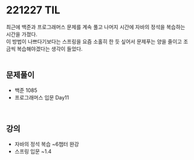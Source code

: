 # 221227 TIL
최근에 백준과 프로그래머스 문제를 계속 풀고 나머지 시간에 자바의 정석을 복습하는 시간을 가졌다. <br>
이 방법이 나쁘다기보다는 스프링을 요즘 소홀히 한 듯 싶어서 문제푸는 양을 줄이고 조금씩 복습해야겠다는 생각이 들었다.<br>
<br>

## 문제풀이
- 백준 1085
- 프로그래머스 입문 Day11
<br>

## 강의
- 자바의 정석 복습 ~6챕터 완강
- 스프링 입문 ~1.4
